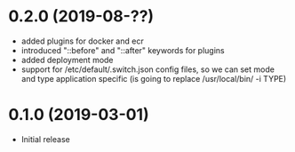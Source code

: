 0.2.0 (2019-08-??)
==================

- added plugins for docker and ecr
- introduced "::before" and "::after" keywords for plugins
- added deployment mode
- support for /etc/default/<application>.switch.json config files, so we
  can set mode and type application specific (is going to replace
  /usr/local/bin/<application> -i TYPE)

0.1.0 (2019-03-01)
==================

- Initial release
